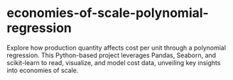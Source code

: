 # economies-of-scale-polynomial-regression
Explore how production quantity affects cost per unit through a polynomial regression. This Python-based project leverages Pandas, Seaborn, and scikit-learn to read, visualize, and model cost data, unveiling key insights into economies of scale.
